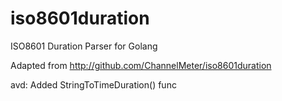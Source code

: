 iso8601duration
===============

ISO8601 Duration Parser for Golang

Adapted from http://github.com/ChannelMeter/iso8601duration

avd: Added StringToTimeDuration() func
